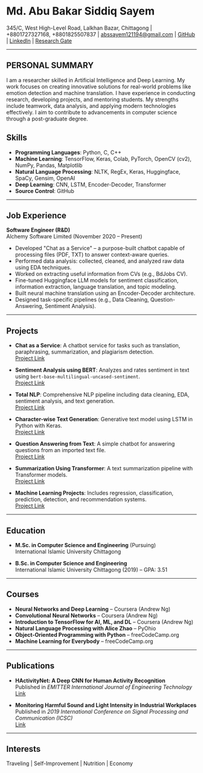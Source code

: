 # Md. Abu Bakar Siddiq Sayem
345/C, West High-Level Road, Lalkhan Bazar, Chittagong | +8801727327168, +8801825507837 | [abssayem121194@gmail.com](mailto:abssayem121194@gmail.com) | [GitHub](https://github.com/abs-sayem) | [LinkedIn](https://www.linkedin.com/in/abs-sayem-8a115a144) | [Research Gate](https://www.researchgate.net/profile/Md-Sayem-12)

---

## PERSONAL SUMMARY
I am a researcher skilled in Artificial Intelligence and Deep Learning. My work focuses on creating innovative solutions for real-world problems like emotion detection and machine translation. I have experience in conducting research, developing projects, and mentoring students. My strengths include teamwork, data analysis, and applying modern technologies effectively. I aim to contribute to advancements in computer science through a post-graduate degree.

## Skills
- **Programming Languages**: Python, C, C++
- **Machine Learning**: TensorFlow, Keras, Colab, PyTorch, OpenCV (cv2), NumPy, Pandas, Matplotlib  
- **Natural Language Processing**: NLTK, RegEx, Keras, Huggingface, SpaCy, Gensim, OpenAI  
- **Deep Learning**: CNN, LSTM, Encoder-Decoder, Transformer  
- **Source Control**: GitHub  

---

## Job Experience
**Software Engineer (R&D)**  
Alchemy Software Limited (November 2020 – Present)  

- Developed "Chat as a Service" – a purpose-built chatbot capable of processing files (PDF, TXT) to answer context-aware queries.  
- Performed data analysis: collected, cleaned, and analyzed raw data using EDA techniques.  
- Worked on extracting useful information from CVs (e.g., BdJobs CV).  
- Fine-tuned Huggingface LLM models for sentiment classification, information extraction, language translation, and topic modeling.  
- Built neural machine translation using an Encoder-Decoder architecture.  
- Designed task-specific pipelines (e.g., Data Cleaning, Question-Answering, Sentiment Analysis).  

---

## Projects
- **Chat as a Service**: A chatbot service for tasks such as translation, paraphrasing, summarization, and plagiarism detection.  
  [Project Link](https://github.com/abs-sayem/nlp/tree/main/chat_as_a_service)  

- **Sentiment Analysis using BERT**: Analyzes and rates sentiment in text using `bert-base-multilingual-uncased-sentiment`.  
  [Project Link](https://github.com/abs-sayem/nlp/tree/main/sentiment_analysis_using_bert)  

- **Total NLP**: Comprehensive NLP pipeline including data cleaning, EDA, sentiment analysis, and text generation.  
  [Project Link](https://github.com/abs-sayem/nlp/tree/main/total_nlp-alice_xhao)  

- **Character-wise Text Generation**: Generative text model using LSTM in Python with Keras.  
  [Project Link](https://github.com/abs-sayem/nlp/tree/main/character_wise_text_generation)  

- **Question Answering from Text**: A simple chatbot for answering questions from an imported text file.  
  [Project Link](https://github.com/abs-sayem/nlp/tree/main/question_answering_from_text)  

- **Summarization Using Transformer**: A text summarization pipeline with Transformer models.  
  [Project Link](https://github.com/abs-sayem/deep_learning/tree/main/summarization)  

- **Machine Learning Projects**: Includes regression, classification, prediction, detection, and recommendation systems.  
  [Project Link](https://github.com/abs-sayem/machine_learning/tree/main/ml_projects)  

---

## Education
- **M.Sc. in Computer Science and Engineering** (Pursuing)  
  International Islamic University Chittagong  

- **B.Sc. in Computer Science and Engineering**  
  International Islamic University Chittagong (2019) – GPA: 3.51  

---

## Courses
- **Neural Networks and Deep Learning** – Coursera (Andrew Ng)  
- **Convolutional Neural Networks** – Coursera (Andrew Ng)  
- **Introduction to TensorFlow for AI, ML, and DL** – Coursera (Andrew Ng)  
- **Natural Language Processing with Alice Zhao** – PyOhio  
- **Object-Oriented Programming with Python** – freeCodeCamp.org  
- **Machine Learning for Everybody** – freeCodeCamp.org  

---

## Publications
- **HActivityNet: A Deep CNN for Human Activity Recognition**  
  Published in *EMITTER International Journal of Engineering Technology*  
  [Link](https://www.researchgate.net/publication/357871345_HActivityNet_A_Deep_Convolutional_Network_for_Human_Activity_Recognition)  

- **Monitoring Harmful Sound and Light Intensity in Industrial Workplaces**  
  Published in *2019 International Conference on Signal Processing and Communication (ICSC)*  
  [Link](https://ieeexplore.ieee.org/document/8938314?arnumber=8938314)  

---

## Interests
Traveling | Self-Improvement | Nutrition | Economy